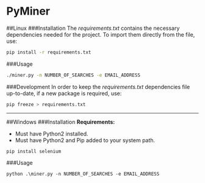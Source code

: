 # PyMiner

##Linux
###Installation
The *requirements.txt* contains the necessary dependencies needed for the project.
To import them directly from the file, use:
```bash
pip install -r requirements.txt
```

###Usage
```bash
./miner.py -n NUMBER_OF_SEARCHES -e EMAIL_ADDRESS
```

###Development
In order to keep the *requirements.txt* dependencies file up-to-date, if a new package is required, use:
```bash
pip freeze > requirements.txt
```
-------------------

##Windows
###Installation
**Requirements:**
- Must have Python2 installed.
- Must have Python2 and Pip added to your system path.
```
pip install selenium
```

###Usage
```
python .\miner.py -n NUMBER_OF_SEARCHES -e EMAIL_ADDRESS
```
